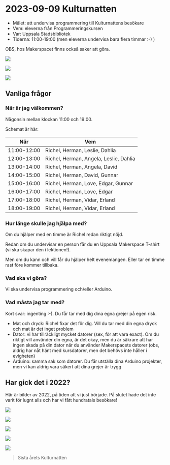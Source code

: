 # 2023-09-09 Kulturnatten

 * Målet: att undervisa programmering till Kulturnattens besökare
 * Vem: eleverna från Programmeringskursen
 * Var: Uppsala Stadsbibliotek
 * Tiderna: 11:00-19:00 (men eleverna undervisa bara flera timmar :-) )

OBS, hos Makerspacet finns också saker att göra.

![](20230909_kulturnatten_1.png)

![](20230909_kulturnatten_2.png)

![](20230909_kulturnatten_3.png)

## Vanliga frågor

### När är jag välkommen?

Någonsin mellan klockan 11:00 och 19:00.

Schemat är här:

När        |Vem
-----------|------------------
11:00-12:00|Richel, Herman, Leslie, Dahlia 
12:00-13:00|Richel, Herman, Angela, Leslie, Dahlia
13:00-14:00|Richel, Herman, Angela, David
14:00-15:00|Richel, Herman, David, Gunnar
15:00-16:00|Richel, Herman, Love, Edgar, Gunnar
16:00-17:00|Richel, Herman, Love, Edgar
17:00-18:00|Richel, Herman, Vidar, Erland 
18:00-19:00|Richel, Herman, Vidar, Erland

### Hur länge skulle jag hjälpa med?


Om du hjälper med en timme är Richel redan riktigt nöjd. 

Redan om du undervisar en person får du en Uppsala Makerspace 
T-shirt (vi ska skapar den i lektionen!).

Men om du kann och vill får du hjälper helt evenemangen. 
Eller tar en timme rast före kommer tillbaka.

### Vad ska vi göra?

Vi ska undervisa programmering och/eller Arduino.

### Vad måsta jag tar med?

Kort svar: ingenting :-). Du får tar med dig dina egna grejer på egen risk.

 * Mat och dryck: Richel fixar det för dig. 
   Vill du tar med din egna dryck och mat är det inget problem
 * Dator: vi har tillräckligt mycket datorer (sex, för att vara exact).
   Om du riktigt vill använder din egna, är det okay,
   men du är säkrare att har ingen skada på din dator när du
   använder Makerspacets datorer (obs, aldrig har nåt hänt med
   kursdatorer, men det behövs inte håller i evigheten)
 * Arduino: samma sak som datorer. Du får utställa dina Arduino projekter,
   men vi kan aldrig vara säkert att dina grejer är trygg

## Har gick det i 2022?

Här är bilder av 2022, på tiden att vi just började.
På slutet hade det inte varit för lugnt alls 
och har vi fått hundratals besökare!

![](20220910_074542.jpg)

![](20220910_103642.jpg)

![](20220910_103701.jpg)

![](20220910_113722.jpg)

![](20220910_113733.jpg)

> Sista årets Kulturnatten
